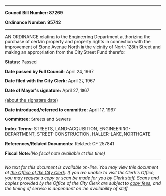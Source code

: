 

********

**Council Bill Number: 87269**
   
**Ordinance Number: 95742**
********

 AN ORDINANCE relating to the Engineering Department authorizing the purchase of certain property and property rights in connection with the improvement of Stone Avenue North in the vicinity of North 128th Street and making an appropriation from the City Street Fund therefor.

**Status:** Passed
   
**Date passed by Full Council:** April 24, 1967
   
**Date filed with the City Clerk:** April 27, 1967
   
**Date of Mayor's signature:** April 27, 1967
   
[(about the signature date)](/~public/approvaldate.htm)
   
   
   
**Date introduced/referred to committee:** April 17, 1967
   
**Committee:** Streets and Sewers
   
   
**Index Terms:** STREETS, LAND-ACQUISITION, ENGINEERING-DEPARTMENT, STREET-CONSTRUCTION, HALLER-LAKE, NORTHGATE

**References/Related Documents:** Related: CF 257841

**Fiscal Note:**_(No fiscal note available at this time)_
********

_No text for this document is available on-line. You may view this document at [the Office of the City Clerk](http://www.seattle.gov/leg/clerk/contactUs.htm). If you are unable to visit the Clerk's Office, you may request a copy or scan be made for you by Clerk staff. Scans and copies provided by the Office of the City Clerk are subject to [copy fees](http://clerk.seattle.gov/~public/clerkfees.htm), and the timing of service is dependent on the availability of staff._


